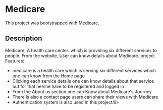 # Medicare


This project was bootstrapped with [Medicare]().

## Description
Medicare, A health care  center. which is providing six different services to people. From the website, User can know details about Medicare.
 project Features:
<ul>
<li>medicare is a health care which is serving six different services which one can know from the Home page</li>
<li>Clicking each service details one can know details about that service but for that he/she have to be registered and logged in</li>
<li>From the About us section one can Know about Medicare's Journey</li>
<li>There is also a contact page users can  share their views with Medicare </li>
<li>Authentication system is  also used in this project/li>
</ul>
